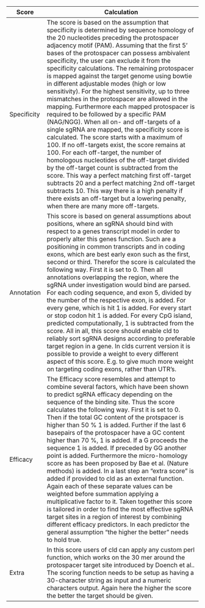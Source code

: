 | Score | Calculation | 
| ------------- | ------------- |
| Specificity | The score is based on the assumption that specificity is determined by sequence homology of the 20 nucleotides preceding the protospacer adjacency motif (PAM). Assuming that the first 5’ bases of the protospacer can possess ambivalent specificity, the user can exclude it from the specificity calculations. The remaining protospacer is mapped against the target genome using bowtie in different adjustable modes (high or low sensitivity). For the highest sensitivity, up to three mismatches in the protospacer are allowed in the mapping. Furthermore each mapped protospacer is required to be followed by a specific PAM (NAG/NGG). When all on- and off-targets of a single sgRNA are mapped, the specificity score is calculated. The score starts with a maximum of 100. If no off-targets exist, the score remains at 100. For each off-target, the number of homologous nucleotides of the off-target divided by the off-target count is subtracted from the score. This way a perfect matching first off-target subtracts 20 and a perfect matching 2nd off-target subtracts 10. This way there is a high penalty if there exists an off-target but a lowering penalty, when there are many more off-targets. | 
| Annotation | This score is based on general assumptions about positions, where an sgRNA should bind with respect to a genes transcript model in order to properly alter this genes function. Such are a positioning in common transcripts and in coding exons, which are best early exon such as the first, second or third. Therefor the score is calculated the following way.  First it is set to 0. Then all annotations overlapping the region, where the sgRNA under investigation would bind are parsed. For each coding sequence, and exon 5, divided by the number of the respective exon, is added. For every gene, which is hit 1 is added. For every start or stop codon hit 1 is added. For every CpG island, predicted computationally, 1 is subtracted from the score. All in all, this score should enable cld to reliably sort sgRNA designs according to preferable target region in a gene. In clds current version it is possible to provide a weight to every different aspect of this score. E.g. to give much more weight on targeting coding exons, rather than UTR’s. | 
| Efficacy | The Efficacy score resembles and attempt to combine several factors, which have been shown to predict sgRNA efficacy depending on the sequence of the binding site. Thus the score calculates the following way. First it is set to 0. Then if the total GC content of the protspacer is higher than 50 % 1 is added. Further if the last 6 basepairs of the protospacer have a GC content higher than 70 %, 1 is added. If a G proceeds the sequence 1 is added. If preceded by GG another point is added. Furthermore the micro-homology score as has been proposed by Bae et al. (Nature methods) is added. In a last step an “extra score” is added if provided to cld as an external function. Again each of these separate values can be weighted before summation applying a multiplicative factor to it. Taken together this score is tailored in order to find the most effective sgRNA target sites in a region of interest by combining different efficacy predictors. In each predictor the general assumption “the higher the better” needs to hold true. | 
| Extra | In this score users of cld can apply any custom perl function, which works on the 30 mer around the protospacer target site introduced by Doench et al.. The scoring function needs to be setup as having a 30-character string as input and a numeric characters output. Again here the higher the score the better the target should be given. | 

